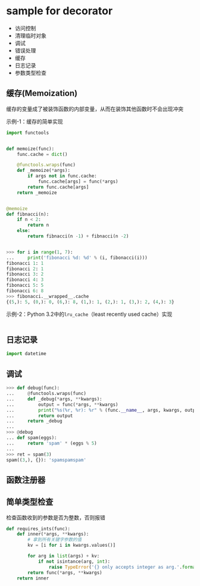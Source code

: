 # sample for decorator

- 访问控制
- 清理临时对象
- 调试
- 错误处理
- 缓存
- 日志记录
- 参数类型检查

## 缓存(Memoization)

缓存的变量成了被装饰函数的内部变量，从而在装饰其他函数时不会出现冲突

示例-1：缓存的简单实现

```python
import functools


def memoize(func):
    func.cache = dict()

    @functools.wraps(func)
    def _memoize(*args):
        if args not in func.cache:
            func.cache[args] = func(*args)
        return func.cache[args]
    return _memoize


@memoize
def fibnacci(n):
    if n < 2:
        return n
    else:
        return fibnacci(n -1) + fibnacci(n -2)


>>> for i in range(1, 7):
...     print('fibonacci %d: %d' % (i, fibonacci(i)))
fibonacci 1: 1
fibonacci 2: 1
fibonacci 3: 2
fibonacci 4: 3
fibonacci 5: 5
fibonacci 6: 8
>>> fibonacci.__wrapped__.cache
{(5,): 5, (0,): 0, (6,): 8, (1,): 1, (2,): 1, (3,): 2, (4,): 3}
```

示例-2：Python 3.2中的`lru_cache`（least recently used cache）实现

```python
```

## 日志记录

```python
import datetime
```

## 调试

```python
>>> def debug(func):
...     @functools.wraps(func)
...     def _debug(*args, **kwargs):
...         output = func(*args, **kwargs)
...         print("%s(%r, %r): %r" % (func.__name__, args, kwargs, output))
...         return output
...     return _debug
...
>>> @debug
... def spam(eggs):
...     return 'spam' * (eggs % 5)
...
>>> ret = spam(3)
spam((3,), {}): 'spamspamspam'
```

## 函数注册器

## 简单类型检查

检查函数收到的参数是否为整数，否则报错

```python
def requires_ints(func):
    def inner(*args, **kwargs):
        # 拿到所有关键字参数的值
        kv = [i for i in kwargs.values()]

        for arg in list(args) + kv:
            if not isintance(arg, int):
                raise TypeError('{} only accepts integer as arg.'.format(func.__name__))
        return func(*args, **kwargs)
    return inner
```